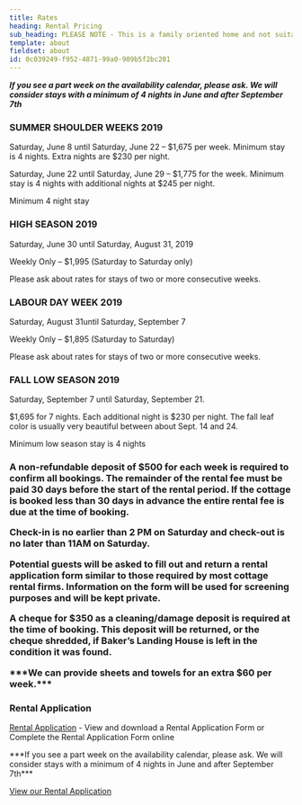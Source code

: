 ```yaml
---
title: Rates
heading: Rental Pricing
sub_heading: PLEASE NOTE - This is a family oriented home and not suitable for groups looking to party.
template: about
fieldset: about
id: 0c039249-f952-4871-99a0-909b5f2bc201
---
```

***If you see a part week on the availability calendar, please ask. We will consider stays with a minimum of 4 nights in June and after September  7th***
<section class="mt-3">
    <article class="content rounded p-3 bright-blue-bg">
        <h1 class="white-sub-heading">SUMMER SHOULDER WEEKS 2019</h1>
        <p class="white-text">Saturday, June 8 until Saturday, June 22 – $1,675 per week.  Minimum stay is 4 nights.  Extra nights are $230 per night.</p>
        <p class="white-text">Saturday, June 22 until Saturday, June 29 – $1,775 for the week.  Minimum stay is 4 nights with additional nights at $245 per night.</p>
        <p class="white-text">Minimum 4 night stay</p>
    </article>
</section>
<section class="mt-3">
    <article class="content rounded p-3 bright-blue-bg">
        <h1 class="white-sub-heading">HIGH SEASON 2019</h1>
        <p class="white-text">Saturday, June 30 until Saturday, August 31, 2019</p>
        <p class="white-text">Weekly Only – $1,995 (Saturday to Saturday only)</p>
        <p class="white-text">Please ask about rates for stays of two or more consecutive weeks.</p>
    </article>
</section>
<section class="mt-3">
    <article class="content rounded p-3 bright-blue-bg">
        <h1 class="white-sub-heading">LABOUR DAY WEEK 2019</h1>
        <p class="white-text">Saturday, August 31until Saturday, September 7</p>
        <p class="white-text">Weekly Only – $1,895 (Saturday to Saturday)</p>
        <p class="white-text">Please ask about rates for stays of two or more consecutive weeks.</p>
    </article>
</section>
<section class="mt-3">
    <article class="content rounded p-3 bright-blue-bg">
        <h1 class="white-sub-heading">FALL LOW SEASON 2019</h1>
        <p class="white-text">Saturday, September 7 until Saturday, September 21.</p>
        <p class="white-text">$1,695 for 7 nights. Each additional night is $230 per night.  The fall leaf color is usually very beautiful between about Sept. 14 and 24.</p>
        <p class="white-text">Minimum low season stay is 4 nights</p>
    </article>
</section>
<section class="mt-3">
    <article class="content rounded p-3 bright-blue-bg">
        <h1 class="white-sub-heading"Terms and Conditions</h1>
        <p class="white-text">A non-refundable deposit of $500 for each week is required to confirm all bookings. The remainder of the rental fee must be paid 30 days before the start of the rental period. If the cottage is booked less than 30 days in advance the entire rental fee is due at the time of booking.</p>
        <p class="white-text">Check-in is no earlier than 2 PM on Saturday and check-out is no later than 11AM on Saturday.</p>
        <p class="white-text">Potential guests will be asked to fill out and return a rental application form similar to those required by most cottage rental firms. Information on the form will be used for screening purposes and will be kept private.</p>
        <p class="white-text">A cheque for $350 as a cleaning/damage deposit is required at the time of booking. This deposit will be returned, or the cheque shredded, if Baker’s Landing House is left in the condition it was found.</p>
        <p class="white-text">***We can provide sheets and towels for an extra $60 per week.***</p>
    </article>
</section>
<section class="mt-3">
    <article class="content rounded p-3 bright-blue-bg">
        <h1 class="white-sub-heading">Rental Application</h1>
        <p class="white-text"><a href="/rental-application">Rental Application</a> - View and download a Rental Application Form or Complete the Rental Application Form online</p>
        <p class="white-text">***If you see a part week on the availability calendar, please ask. We will consider stays with a minimum of 4 nights in June and after September  7th***</p>
    </article>
</section>
<div class="read-more"><a href="/rental-application">View our Rental Application</a></div>

